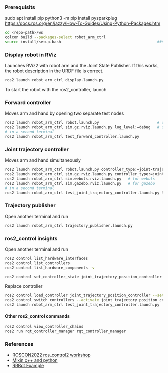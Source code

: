 ### Prerequisits

sudo apt install pip
python3 -m pip install pysparkplug
https://docs.ros.org/en/jazzy/How-To-Guides/Using-Python-Packages.htm

```sh
cd <repo-path>/ws
colcon build --packages-select robot_arm_ctrl
source install/setup.bash                                           ### always execute in new terminal
```

### Display robot in RViz

Launches RViz2 with robot arm and the Joint State Publisher.
If this works, the robot description in the URDF file is correct.

```sh
ros2 launch robot_arm_ctrl display.launch.py
```

To start the robot with the ros2_controller, launch

### Forward controller

Moves arm and hand by opening two separate test nodes

```sh
ros2 launch robot_arm_ctrl robot.launch.py                          # default: controller_type:=forward
ros2 launch robot_arm_ctrl sim.gz.rviz.launch.py log_level:=debug   # default: log_level:=info
# in a second terminal
ros2 launch robot_arm_ctrl test_forward_controller.launch.py
```

### Joint trajectory controller

Moves arm and hand simultaneously

```sh
ros2 launch robot_arm_ctrl robot.launch.py controller_type:=joint-trajectory log_level:=info
ros2 launch robot_arm_ctrl sim.gz.rviz.launch.py controller_type:=joint-trajectory log_level:=info
ros2 launch robot_arm_ctrl sim.webots.rviz.launch.py   # for webots
ros2 launch robot_arm_ctrl sim.gazebo.rviz.launch.py   # for gazebo
# in a second terminal
ros2 launch robot_arm_ctrl test_joint_trajectory_controller.launch.py log_level:=info
```

### Trajectory publisher

Open another terminal and run

```sh
ros2 launch robot_arm_ctrl trajectory_publisher.launch.py
```

### ros2_control insights

Open another terminal and run

```sh
ros2 control list_hardware_interfaces
ros2 control list_controllers
ros2 control list_hardware_components -v

ros2 control set_controller_state joint_trajectory_position_controller active
```

Replace controller

```sh
ros2 control load_controller joint_trajectory_position_controller --set-state inactive
ros2 control switch_controllers --activate joint_trajectory_position_controller --deactivate forward_position_controller
ros2 launch robot_arm_ctrl test_joint_trajectory_controller.launch.py
```

#### Other ros2_control commands

```sh
ros2 control view_controller_chains
ros2 run rqt_controller_manager rqt_controller_manager 
```

### References

- [ROSCON2022 ros_control2 workshop](https://github.com/ros-controls/roscon2022_workshop)
- [Mixin c++ and python](https://roboticsbackend.com/ros2-package-for-both-python-and-cpp-nodes/)
- [RRBot Example](https://control.ros.org/master/doc/ros2_control_demos/example_1/doc/userdoc.html)